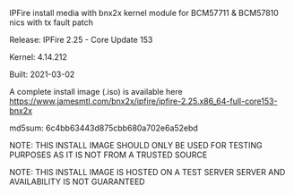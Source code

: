 IPFire install media with bnx2x kernel module for BCM57711 & BCM57810 nics with tx fault patch

Release: IPFire 2.25 - Core Update 153

Kernel: 4.14.212

Built: 2021-03-02

A complete install image (.iso) is available here https://www.jamesmtl.com/bnx2x/ipfire/ipfire-2.25.x86_64-full-core153-bnx2x

md5sum: 6c4bb63443d875cbb680a702e6a52ebd

NOTE: THIS INSTALL IMAGE SHOULD ONLY BE USED FOR TESTING PURPOSES AS IT IS NOT FROM A TRUSTED SOURCE

NOTE: THIS INSTALL IMAGE IS HOSTED ON A TEST SERVER SERVER AND AVAILABILITY IS NOT GUARANTEED

